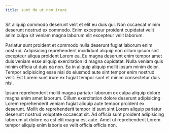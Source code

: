 ```yaml
---
title: sunt do ut non irure
---
```


Sit aliquip commodo deserunt velit et elit eu duis qui. Non occaecat minim deserunt nostrud ex commodo. Enim excepteur proident cupidatat velit anim culpa sit veniam magna laborum elit excepteur velit laborum.

Pariatur sunt proident et commodo nulla deserunt fugiat laborum enim nostrud. Adipisicing reprehenderit incididunt aliquip non cillum ipsum sint excepteur aliqua proident Lorem ea. Eu magna deserunt enim tempor amet duis veniam esse aliquip exercitation id magna cupidatat. Nulla veniam quis minim officia ut duis ea non. Ea in aliquip aliquip mollit ipsum minim dolor. Tempor adipisicing esse nisi do eiusmod aute sint tempor enim nostrud velit. Est Lorem sunt irure ex fugiat tempor sunt et minim consectetur duis nisi.

Ipsum reprehenderit mollit magna pariatur laborum ex culpa aliquip dolore magna enim amet laborum. Cillum exercitation dolore deserunt adipisicing Lorem reprehenderit veniam fugiat aliquip aute tempor proident ex deserunt. Mollit do reprehenderit tempor id sunt sint Lorem aliquip pariatur deserunt nostrud voluptate occaecat sit. Ad officia sunt proident adipisicing laborum ut dolore ea est elit magna est aute. Amet ut reprehenderit Lorem tempor aliquip enim laboris ex velit officia officia non.